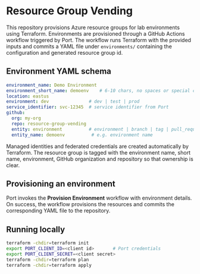 # Resource Group Vending

This repository provisions Azure resource groups for lab environments using Terraform.
Environments are provisioned through a GitHub Actions workflow triggered by Port. The workflow runs Terraform with the provided inputs and commits a YAML file under `environments/` containing the configuration and generated resource group id.

## Environment YAML schema
```yaml
environment_name: Demo Environment
environment_short_name: demoenv    # 6-10 chars, no spaces or special characters
location: eastus
environment: dev               # dev | test | prod
service_identifier: svc-12345  # service identifier from Port
github:
  org: my-org
  repo: resource-group-vending
  entity: environment          # environment | branch | tag | pull_request
  entity_name: demoenv          # e.g. environment name
```

Managed identities and federated credentials are created automatically by Terraform.
The resource group is tagged with the environment name, short name, environment,
GitHub organization and repository so that ownership is clear.

## Provisioning an environment
Port invokes the **Provision Environment** workflow with environment details. On success, the workflow provisions the resources and commits the corresponding YAML file to the repository.

## Running locally
```bash
terraform -chdir=terraform init
export PORT_CLIENT_ID=<client id>       # Port credentials
export PORT_CLIENT_SECRET=<client secret>
terraform -chdir=terraform plan
terraform -chdir=terraform apply
```
